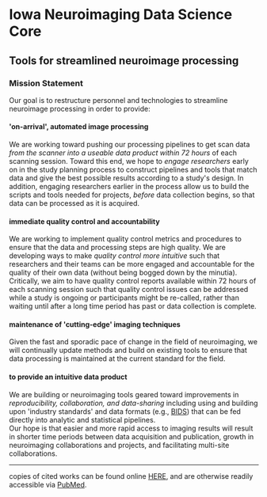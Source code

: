 # Iowa Neuroimaging Data Science Core
## Tools for streamlined neuroimage processing  
### Mission Statement  
Our goal is to restructure personnel and technologies to streamline neuroimage processing in order to provide:
#### 'on-arrival', automated image processing  
We are working toward pushing our processing pipelines to get scan data *from the scanner into a useable data product within 72 hours* of each scanning session. Toward this end, we hope to *engage researchers* early on in the study planning process to construct pipelines and tools that match data and give the best possible results according to a study's design. In addition, engaging researchers earlier in the process allow us to build the scripts and tools needed for projects, *before* data collection begins, so that data can be processed as it is acquired. 
#### immediate quality control and accountability  
We are working to implement quality control metrics and procedures to ensure that the data and processing steps are high quality. We are developing ways to make *quality control more intuitive* such that researchers and their teams can be more engaged and accountable for the quality of their own data (without being bogged down by the minutia).  
Critically, we aim to have quality control reports available within 72 hours of each scanning session such that quality control issues can be addressed while a study is ongoing or participants might be re-called, rather than waiting until after a long time period has past or data collection is complete.  
#### maintenance of 'cutting-edge' imaging techniques  
Given the fast and sporadic pace of change in the field of neuroimaging, we will continually update methods and build on existing tools to ensure that data processing is maintained at the current standard for the field.
#### to provide an intuitive data product  
We are building or neuroimaging tools geared toward improvements in *reproducibility, collaboration, and data-sharing* including using and building upon 'industry standards' and data formats (e.g., [BIDS](http://bids.neuroimaging.io/)) that can be fed directly into analytic and statistical pipelines.  
Our hope is that easier and more rapid access to imaging results will result in shorter time periods between data acquisition and publication, growth in neuroimaging collaborations and projects, and facilitating multi-site collaborations.  

***

copies of cited works can be found online [HERE](https://paperpile.com/shared/5aInqX), and are otherwise readily accessible via [PubMed](https://www.ncbi.nlm.nih.gov/pubmed/). 
